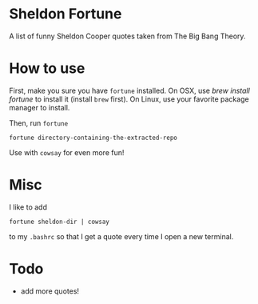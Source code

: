 Sheldon Fortune
===============

A list of funny Sheldon Cooper quotes taken from The Big Bang Theory.

How to use
==========

First, make you sure you have `fortune` installed. On OSX, use *brew install fortune* to install it (install `brew` first). On Linux, use your favorite package manager to install.

Then, run `fortune`

    fortune directory-containing-the-extracted-repo

Use with `cowsay` for even more fun!

Misc
====

I like to add

    fortune sheldon-dir | cowsay

to my `.bashrc` so that I get a quote every time I open a new terminal.

Todo
====

* add more quotes!

